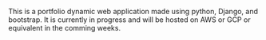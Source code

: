 This is a portfolio dynamic web application made using python, Django, and bootstrap. It is currently in progress and will be hosted on AWS or GCP or equivalent in the comming weeks. 
